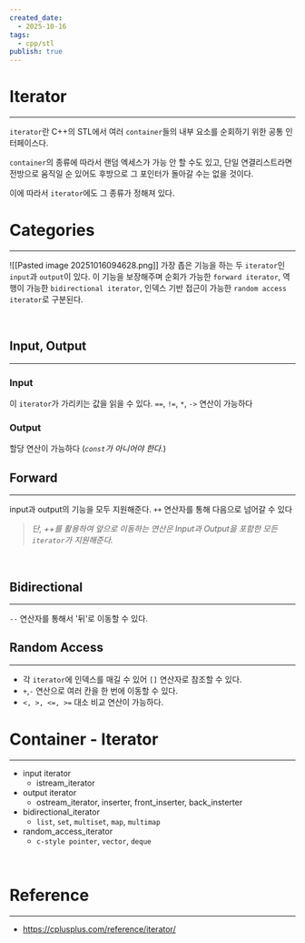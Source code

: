 ```yaml
---
created_date:
  - 2025-10-16
tags:
  - cpp/stl
publish: true
---
```

# Iterator
---
`iterator`란 C++의 STL에서 여러 `container`들의 내부 요소를 순회하기 위한 공통 인터페이스다. 

`container`의 종류에 따라서 랜덤 엑세스가 가능 안 할 수도 있고, 단일 연결리스트라면 전방으로 움직일 순 있어도 후방으로 그 포인터가 돌아갈 수는 없을 것이다. 

이에 따라서 `iterator`에도 그 종류가 정해져 있다.
<br>
# Categories
---
![[Pasted image 20251016094628.png]]
가장 좁은 기능을 하는 두 `iterator`인 `input`과 `output`이 있다.
이 기능을 보장해주며 순회가 가능한 `forward iterator`, 역행이 가능한 `bidirectional iterator`, 인덱스 기반 접근이 가능한 `random access iterator`로 구분된다.

<br>

## Input, Output
---
### Input
이 `iterator`가 가리키는 값을 읽을 수 있다.
`==`, `!=`, `*`, `->` 연산이 가능하다

### Output
할당 연산이 가능하다 (_`const`가 아니어야 한다._)
<br>

## Forward
---
input과 output의 기능을 모두 지원해준다.
`++` 연산자를 통해 다음으로 넘어갈 수 있다

> _단, ++를 활용하여 앞으로 이동하는 연산은 Input과 Output을 포함한 모든 `iterator`가 지원해준다._
<br>

## Bidirectional
---
`--` 연산자를 통해서 '뒤'로 이동할 수 있다.
<br>
## Random Access
---
- 각 `iterator`에 인덱스를 매길 수 있어 `[]` 연산자로 참조할 수 있다.
- `+`,`-` 연산으로 여러 칸을 한 번에 이동할 수 있다.
- `<, >, <=, >=` 대소 비교 연산이 가능하다.

# Container - Iterator
---
- input iterator
	- istream_iterator
- output iterator
	- ostream_iterator, inserter, front_inserter, back_insterter
- bidirectional_iterator
	- `list`, `set`, `multiset`, `map`, `multimap`
- random_access_iterator
	- `c-style pointer`, `vector`, `deque`

<br>

# Reference
---
- https://cplusplus.com/reference/iterator/